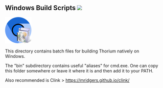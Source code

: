## Windows Build Scripts <img src="https://github.com/Alex313031/thorium/blob/main/logos/STAGING/winflag_animated.gif" width="64">

<img src="https://github.com/Alex313031/thorium/blob/main/logos/NEW/win/mini_installer/thorium_mini_installer_86.png">

This directory contains batch files for building Thorium natively on Windows.

The "bin" subdirectory contains useful "aliases" for cmd.exe. One can copy this folder somewhere or leave it where it is and then add it to your PATH.

Also recommended is Clink > https://mridgers.github.io/clink/
